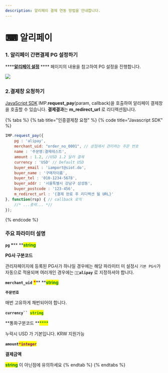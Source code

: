 ```yaml
---
description: 알리페이 결제 연동 방법을 안내합니다.
---
```


# ⌨ 알리페이

### 1. 알리페이 간편결제 PG 설정하기

****[**알리페이 설정**](../../undefined/2.-pg/pg/undefined-14.md) **** 페이지의 내용을 참고하여 PG 설정을 진행합니다.

![](<../../.gitbook/assets/스크린샷 2022-06-03 오후 6.30.01.png>)



### 2.결제창 요청하기

[JavaScript SDK](../../sdk/javascript-sdk/) IMP.**request\_pay**(param, callback)을 호출하여 알리페이 결제창을 호출할 수 있습니다. **결제결과**는 **m\_redirect\_url** 로 리디렉션됩니다.

{% tabs %}
{% tab title="인증결제창 요청" %}
{% code title="Javascript SDK" %}
```javascript
IMP.request_pay({
    pg : 'alipay',
    merchant_uid: "order_no_0001", // 상점에서 관리하는 주문 번호
    name : '주문명:결제테스트',
    amount : 1.2, //USD 1.2 달러 결제
    currency : 'USD' // Default USD
    buyer_email : 'iamport@siot.do',
    buyer_name : '구매자이름',
    buyer_tel : '010-1234-5678',
    buyer_addr : '서울특별시 강남구 삼성동',
    buyer_postcode : '123-456',
    m_redirect_url : '{결제 완료 후 리디렉션 될 URL}' 
}, function(rsp) { // callback 로직
	//* ...중략... *//
});
```
{% endcode %}

####

### 주요 파라미터 설명

**`pg`  **<mark style="color:red;">**\***</mark>**  **<mark style="color:green;">**s**</mark><mark style="color:green;">**tring**</mark>

**PG사 구분코드**

관리자페이지에 등록된 PG사가 하나일 경우에는 해당 파라미터 미 설정시 `기본 PG사`가 자동으로 적용되며 여러개인 경우에는 **`alipay`** 로 지정하셔야 합니다.



**`merchant_uid`** <mark style="color:red;">**\***</mark>** **<mark style="color:green;">**s**</mark><mark style="color:green;">**tring**</mark>

**`주문번호`**

매번 고유하게 채번되어야 합니다.



**`currency`` `**<mark style="color:green;">**`string`**</mark>

**통화구분코드 **<mark style="color:green;">****</mark>&#x20;

누락시 USD 가 기본입니다. KRW 지원가능



**`amount`**<mark style="color:red;">**`*`**</mark><mark style="color:purple;">**`integer`**</mark>

**결제금액**

<mark style="color:green;">**string**</mark> 이 아닌점에 유의하세요
{% endtab %}
{% endtabs %}
